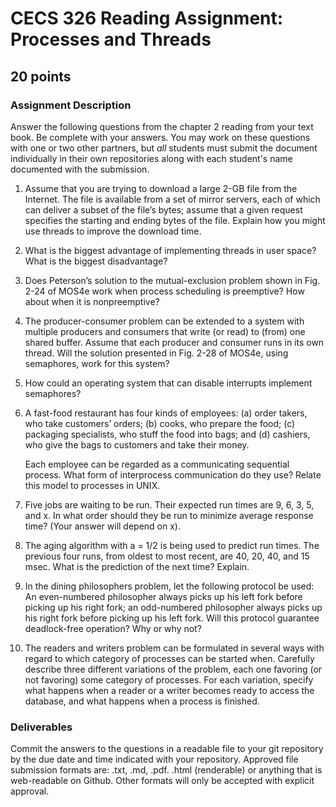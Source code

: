 # CECS 326 Reading Assignment: Processes and Threads
## 20 points

### Assignment Description
Answer the following questions from the chapter 2 reading from your text book. Be complete with your answers. You may work on these questions with one or two other partners, but *all* students must submit the document individually in their own repositories along with each student's name documented with the submission.

1. Assume that you are trying to download a large 2-GB file from the Internet. The file is available from a set of mirror servers, each of which can deliver a subset of the file’s bytes; assume that a given request specifies the starting and ending bytes of the file. Explain how you might use threads to improve the download time.
   
2. What is the biggest advantage of implementing threads in user space? What is the biggest disadvantage?
   
3. Does Peterson’s solution to the mutual-exclusion problem shown in Fig. 2-24 of MOS4e work when process scheduling is preemptive? How about when it is nonpreemptive?
   
4. The producer-consumer problem can be extended to a system with multiple producers and consumers that write (or read) to (from) one shared buffer. Assume that each producer and consumer runs in its own thread. Will the solution presented in Fig. 2-28 of MOS4e, using semaphores, work for this system?
   
5. How could an operating system that can disable interrupts implement semaphores?

6. A fast-food restaurant has four kinds of employees:
    (a) order takers, who take customers’ orders; 
    (b) cooks, who prepare the food;
    (c) packaging specialists, who stuff the food into bags; and
    (d) cashiers, who give the bags to customers and take their money.
    
    Each employee can be regarded as a communicating sequential process. What form of interprocess communication do they use? Relate this model to processes in UNIX.

7. Five jobs are waiting to be run. Their expected run times are 9, 6, 3, 5, and x. In what order should they be run to minimize average response time? (Your answer will depend on x).

8. The aging algorithm with a = 1/2 is being used to predict run times. The previous four runs, from oldest to most recent, are 40, 20, 40, and 15 msec. What is the prediction of the next time? Explain.

9. In the dining philosophers problem, let the following protocol be used: An even-numbered philosopher always picks up his left fork before picking up his right fork; an odd-numbered philosopher always picks up his right fork before picking up his left fork. Will this protocol guarantee deadlock-free operation? Why or why not?

10. The readers and writers problem can be formulated in several ways with regard to which category of processes can be started when. Carefully describe three different variations of the problem, each one favoring (or not favoring) some category of processes. For each variation, specify what happens when a reader or a writer becomes ready to access the database, and what happens when a process is finished.

### Deliverables
Commit the answers to the questions in a readable file to your git repository by the due date and time indicated with your repository. Approved file submission formats are: .txt, .md, .pdf. .html (renderable) or anything that is web-readable on Github. Other formats will only be accepted with explicit approval.
